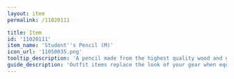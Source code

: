 ```yaml
---
layout: item
permalink: /11020111

title: Item
id: '11020111'
item_name: 'Student''s Pencil (M)'
icon_url: '11050035.png'
tooltip_description: 'A pencil made from the highest quality wood and graphite.'
guide_description: 'Outfit items replace the look of your gear when equipped.'
---
```

